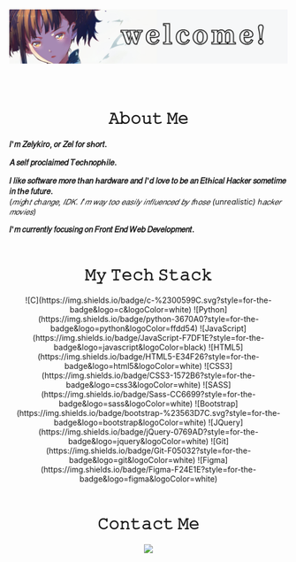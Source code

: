 # <img src="images/welcome.png">
<br>
<h1 align="center">𝙰𝚋𝚘𝚞𝚝 𝙼𝚎</h1>

**𝐼'𝑚 𝑍𝑒𝑙𝑦𝑘𝑖𝑟𝑜, 𝑜𝑟 𝑍𝑒𝑙 𝑓𝑜𝑟 𝑠ℎ𝑜𝑟𝑡.**

**𝐴 𝑠𝑒𝑙𝑓 𝑝𝑟𝑜𝑐𝑙𝑎𝑖𝑚𝑒𝑑 𝑇𝑒𝑐ℎ𝑛𝑜𝑝ℎ𝑖𝑙𝑒.**

**𝐼 𝑙𝑖𝑘𝑒 𝑠𝑜𝑓𝑡𝑤𝑎𝑟𝑒 𝑚𝑜𝑟𝑒 𝑡ℎ𝑎𝑛 ℎ𝑎𝑟𝑑𝑤𝑎𝑟𝑒 𝑎𝑛𝑑 𝐼'𝑑 𝑙𝑜𝑣𝑒 𝑡𝑜 𝑏𝑒 𝑎𝑛 𝐸𝑡ℎ𝑖𝑐𝑎𝑙 𝐻𝑎𝑐𝑘𝑒𝑟 𝑠𝑜𝑚𝑒𝑡𝑖𝑚𝑒 𝑖𝑛 𝑡ℎ𝑒 𝑓𝑢𝑡𝑢𝑟𝑒.**   
_(𝑚𝑖𝑔ℎ𝑡 𝑐ℎ𝑎𝑛𝑔𝑒, 𝐼𝐷𝐾. 𝐼'𝑚 𝑤𝑎𝑦 𝑡𝑜𝑜 𝑒𝑎𝑠𝑖𝑙𝑦 𝑖𝑛𝑓𝑙𝑢𝑒𝑛𝑐𝑒𝑑 𝑏𝑦 𝑡ℎ𝑜𝑠𝑒 (unrealistic) ℎ𝑎𝑐𝑘𝑒𝑟 𝑚𝑜𝑣𝑖𝑒𝑠)_

**𝐼'𝑚 𝑐𝑢𝑟𝑟𝑒𝑛𝑡𝑙𝑦 𝑓𝑜𝑐𝑢𝑠𝑖𝑛𝑔 𝑜𝑛 𝐹𝑟𝑜𝑛𝑡 𝐸𝑛𝑑 𝑊𝑒𝑏 𝐷𝑒𝑣𝑒𝑙𝑜𝑝𝑚𝑒𝑛𝑡.**   
<br>
<div align="center">

<h1>𝙼𝚢 𝚃𝚎𝚌𝚑 𝚂𝚝𝚊𝚌𝚔</h1>
  
<div align="center"> 
 ![C](https://img.shields.io/badge/c-%2300599C.svg?style=for-the-badge&logo=c&logoColor=white)
 ![Python](https://img.shields.io/badge/python-3670A0?style=for-the-badge&logo=python&logoColor=ffdd54)
 ![JavaScript](https://img.shields.io/badge/JavaScript-F7DF1E?style=for-the-badge&logo=javascript&logoColor=black)
 ![HTML5](https://img.shields.io/badge/HTML5-E34F26?style=for-the-badge&logo=html5&logoColor=white)
 ![CSS3](https://img.shields.io/badge/CSS3-1572B6?style=for-the-badge&logo=css3&logoColor=white)
 ![SASS](https://img.shields.io/badge/Sass-CC6699?style=for-the-badge&logo=sass&logoColor=white)
 ![Bootstrap](https://img.shields.io/badge/bootstrap-%23563D7C.svg?style=for-the-badge&logo=bootstrap&logoColor=white)
 ![JQuery](https://img.shields.io/badge/jQuery-0769AD?style=for-the-badge&logo=jquery&logoColor=white)
 ![Git](https://img.shields.io/badge/Git-F05032?style=for-the-badge&logo=git&logoColor=white)
 ![Figma](https://img.shields.io/badge/Figma-F24E1E?style=for-the-badge&logo=figma&logoColor=white)
 </div>
  
  <br>
<h1>𝙲𝚘𝚗𝚝𝚊𝚌𝚝 𝙼𝚎</h1>

[![](https://img.shields.io/badge/ProtonMail-8B89CC?style=for-the-badge&logo=protonmail&logoColor=white)](zelykiro@protonmail.com)

</div>
